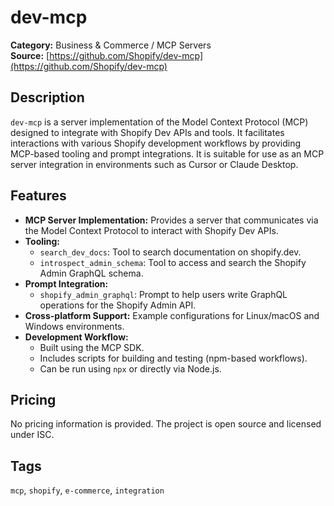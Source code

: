 # dev-mcp

**Category:** Business & Commerce / MCP Servers  
**Source:** [https://github.com/Shopify/dev-mcp](https://github.com/Shopify/dev-mcp)

## Description
`dev-mcp` is a server implementation of the Model Context Protocol (MCP) designed to integrate with Shopify Dev APIs and tools. It facilitates interactions with various Shopify development workflows by providing MCP-based tooling and prompt integrations. It is suitable for use as an MCP server integration in environments such as Cursor or Claude Desktop.

## Features
- **MCP Server Implementation:** Provides a server that communicates via the Model Context Protocol to interact with Shopify Dev APIs.
- **Tooling:**
  - `search_dev_docs`: Tool to search documentation on shopify.dev.
  - `introspect_admin_schema`: Tool to access and search the Shopify Admin GraphQL schema.
- **Prompt Integration:**
  - `shopify_admin_graphql`: Prompt to help users write GraphQL operations for the Shopify Admin API.
- **Cross-platform Support:** Example configurations for Linux/macOS and Windows environments.
- **Development Workflow:**
  - Built using the MCP SDK.
  - Includes scripts for building and testing (npm-based workflows).
  - Can be run using `npx` or directly via Node.js.

## Pricing
No pricing information is provided. The project is open source and licensed under ISC.

## Tags
`mcp`, `shopify`, `e-commerce`, `integration`